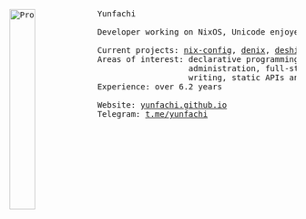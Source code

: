 <pre>
<a href="//......................................................................................................................................................................................................................................................................................................................................................................................................................................................................................................................................................................................................................................................................................................................................................................................................................................................................................................................................................................................................................................................................................................................................................................................................................................................................................................................................./......................................................................................................................................................................................................................................................................................................................................................................................................................................................................................................................................................................................................................................................................................................................................................................................................................................................................................................................................................................................................................................................................................................................................................................................................................................................................................................................................./flag{ĄPä&ǞŇǺHæuĤƔxƛƛŮċŊȪǚƗĈƐŲȀtàȫǚȦƕ(ƾƙ}/......................................................................................................................................................................................................................................................................................................................................................................................................................................................................................................................................................................................................................................................................................................................................................................................................................................................................................................................................................................................................................................................................................................................................................................................................................................................................................................................................."><img src="https://avatars.githubusercontent.com/u/73419713" alt="Profile Image" width="30%" height="30%" align="left"/></a
>Yunfachi

Developer working on NixOS, Unicode enjoyer.

Current projects: <a href="https://github.com/yunfachi/nix-config">nix-config</a>, <a href="https://github.com/yunfachi/denix">denix</a>, <a href="https://github.com/deshiro">deshiro</a>  
Areas of interest: declarative programming, encoding, infosecurity, system
                   administration, full-stack engineering (because I'm greedy),
                   writing, static APIs and websites
Experience: over 6.2 years  

Website: <a href="https://yunfachi.github.io">yunfachi.github.io</a>
Telegram: <a href="https://t.me/yunfachi">t.me/yunfachi</a></pre>
